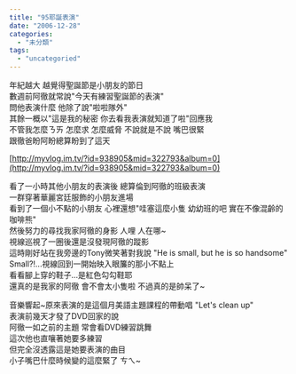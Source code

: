 ```yaml
---
title: "95耶誕表演"
date: "2006-12-28"
categories: 
  - "未分類"
tags: 
  - "uncategoried"
---
```


年紀越大 越覺得聖誕節是小朋友的節日  
數週前阿徹就常說"今天有練習聖誕節的表演"  
問他表演什麼 他除了說"啦啦隊外"  
其餘一概以"這是我的秘密 你去看我表演就知道了啦"回應我  
不管我怎麼ㄋㄞ 怎麼求 怎麼威脅 不說就是不說 嘴巴很緊  
跟徹爸盼阿盼總算盼到了這天  
  
  
[http://myvlog.im.tv/?id=938905&mid=322793&album=0](http://myvlog.im.tv/?id=938905&mid=322793&album=0)

看了一小時其他小朋友的表演後 總算倫到阿徹的班級表演  
一群穿著華麗宮廷服飾的小朋友進場  
看到了一個小不點的小朋友 心裡還想"哇塞這麼小隻 幼幼班的吧 實在不像混齡的咖啡熊"  
然後努力的尋找我家阿徹的身影 人哩 人在哪~  
視線巡視了一圈後還是沒發現阿徹的蹤影  
這時剛好站在我旁邊的Tony微笑著對我說 "He is small, but he is so handsome"  
Small?!...視線回到一開始映入眼簾的那小不點上  
看看腳上穿的鞋子...是紅色勾勾鞋耶  
還真的是我家的阿徹 會不會太小隻啦 不過真的是帥呆了~  
  
音樂響起~原來表演的是這個月美語主題課程的帶動唱 "Let's clean up"  
表演前幾天才發了DVD回家的說  
阿徹一如之前的主題 常會看DVD練習跳舞  
這次他也直嚷著她要多練習  
但完全沒透露這是她要表演的曲目   
小子嘴巴什麼時候變的這麼緊了 ㄘㄟ~
